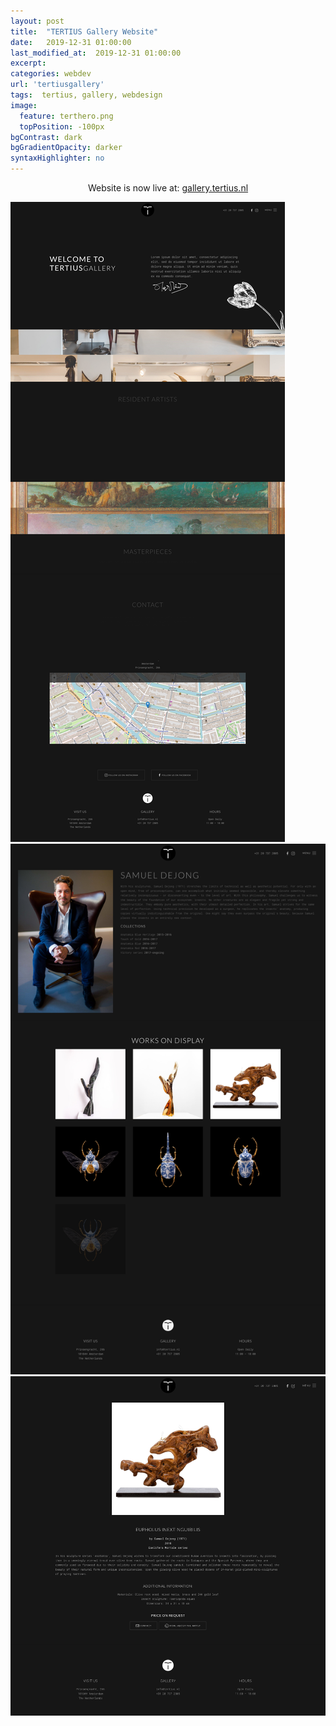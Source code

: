 ```yaml
---
layout: post
title:  "TERTIUS Gallery Website"
date:   2019-12-31 01:00:00
last_modified_at:  2019-12-31 01:00:00
excerpt: 
categories: webdev
url: 'tertiusgallery'
tags:  tertius, gallery, webdesign
image:
  feature: terthero.png
  topPosition: -100px
bgContrast: dark
bgGradientOpacity: darker
syntaxHighlighter: no
---
```


<p style="text-align: center">Website is now live at: <a href="http://gallery.tertius.nl/">gallery.tertius.nl</a></p>

<div class="your-class">
  <div><img src="assets/images/posts/tert1img.png" alt=""></div>
  <div><img src="assets/images/posts/tert2img.png" alt=""></div>
  <div><img src="assets/images/posts/tert3img.png" alt=""></div>
</div>
  <script type="text/javascript" src="//code.jquery.com/jquery-1.11.0.min.js"></script>
  <script type="text/javascript" src="//code.jquery.com/jquery-migrate-1.2.1.min.js"></script>
  <script type="text/javascript" src="//cdn.jsdelivr.net/npm/slick-carousel@1.8.1/slick/slick.min.js"></script>
  
<script type="text/javascript">
$(document).ready(function(){
  $('.your-class').slick({
    setting-name: setting-value
  });
});
$('.one-time').slick({
  dots: true,
  infinite: true,
  speed: 300,
  slidesToShow: 1,
  adaptiveHeight: true
});
</script>